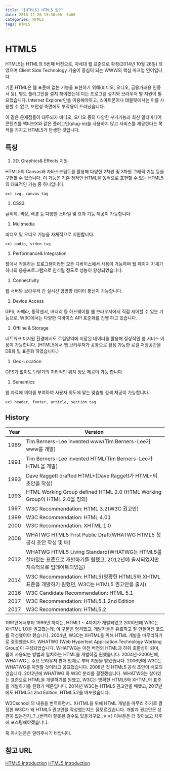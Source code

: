 ```yaml
---
title: "[HTML5] HTML5 란?"
date: 2018-12-26 15:30:00 -0400
categories: HTML5
tags: HTML5
---
```


HTML5
=======

HTML5는 HTML의 5번째 버전으로, 차세대 웹 표준으로 확정(2014년 10월 28일) 되었으며 Client Side Technology 기술이 중심이 되는 WWW의 핵심 마크업 언어입니다.

기존 HTML은 웹 표준에 없는 기능을 표현하기 위해(비디오, 오디오, 금융거래용 인증서 등), 별도 플러그인을 설치 해야했는데 이는 프로그램 설치와 브라우저 별 지원이 필요했습니다. 
Internet Explorer만을 이용해야하고, 스마트폰이나 태블릿에서는 이를 사용할 수 없고, 보안성 측면에도 부작용이 드러났습니다.

이 같은 문제점들이 대두되자 비디오, 오디오 등의 다양한 부가기능과 최신 멀티미디어 콘텐츠를 액티브X와 같은 플러그인(plug-in)을 사용하지 않고 서비스를 제공한다는 목적을 가지고 HTML5가 탄생한 것입니다.

특징
-----

1. 3D, Graphics& Effects 지원

HTML5의 Canvas와 자바스크립트를 활용해 다양한 2차원 및 3차원 그래픽 기능 등을 구현할 수 있습니다. 이 기능은 기존 정적인 HTML을 동적으로 표현할 수 있는 HTML5의 대표적인 기능 중 하나입니다.
```
ex) svg, canvas tag
```

1. CSS3

글씨체, 색상, 배경 등 다양한 스타일 및 효과 기능 제공이 가능합니다.

1. Multmedia 

비디오 및 오디오 기능을 자체적으로 지원합니다.
```
ex) audio, video tag
```

1. Performance& Integration

웹에서 작동하는 프로그램이라면 모든 디바이스에서 사용이 가능하며 웹 페이지 자체가 하나의 응용프로그램으로 인식될 정도로 성능이 향상되었습니다.

1. Connectivity

웹 서버와 브라우저 간 실시간 양방향 데이터 통신이 가능합니다.

1. Device Access

GPS, 카메라, 동작센서, 배터리 등 하드웨어를 웹 브라우저에서 직접 제어할 수 있는 기능으로, W3C에서는 다양한 디바이스 API 표준화를 진행 하고 있습니다.

1. Offline & Storage

네트워크 미지원 환경에서도 로컬영역에 저장된 데이터를 활용해 정상적인 웹 서비스 이용이 가능합니다. (HTML5에서 웹 브라우저가 공통으로 활용 가능한 로컬 저장공간을 DB화 및 표준화 하였습니다.)

1. Geo-Location

GPS가 없이도 단말기의 지리적인 위치 정보 제공이 가능 합니다.

1. Semantics

웹 자료에 의미를 부여하여 사용자 의도에 맞는 맞춤형 검색 제공이 가능합니다.
```
ex) header, footer, article, section tag
```




History
------

Year | Version
------------ | -------------
1989 | Tim Berners-Lee invented www(Tim Berners-Lee가 www를 개발)
1991 | Tim Berners-Lee invented HTML(Tim Berners-Lee가 HTML을 개발)
1993 | Dave Raggett drafted HTML+(Dave Raggett가 HTML+의 초안을 작성)
1993 | HTML Working Group defined HTML 2.0 (HTML Working Group이 HTML 2.0을 정의)
1997 | W3C Recommendation: HTML 3.2(W3C 권고안)
1999 | W3C Recommendation: HTML 4.01
2000 | W3C Recommendation: XHTML 1.0
2008 | WHATWG HTML5 First Public Draft(WHATWG HTML5 첫 공식 초안 작성 및 배) 
2012 | WHATWG HTML5 Living Standard(WHATWG는 HTML5를 살아있는 표준으로 개발하기를 원했고, 2012년에 출시되었지만 지속적으로 업데이트되었음)
2014 | W3C Recommendation: HTML5(명확한 HTML5와 XHTML 표준을 개발하기 원했던, W3C는 HTML5 권고안을 출시) 
2016 | W3C Candidate Recommendation: HTML 5.1 
2017 | W3C Recommendation: HTML5.1 2nd Edition 
2017 | W3C Recommendation: HTML5.2


1991년에서부터 1999년 까지는, HTML1 ~ 4까지가 개발되었고
2000년에 W3C는 XHTML 1.0을 권고했는데, 이 구문은 엄격했고, 개발자들은 유효하고 잘 만들어진 코드를 작성했어야 했습니다.
2004년, W3C는 XHTML을 위해 HTML 개발을 마무리하기로 결정했습니다. WHATWG (Web Hypertext Application Technology Working Group)이 구성되었습니다.
WHATWG는 이전 버전의 HTML과 하위 호환성이 되며, 웹이 사용되는 방법과 일치하는 HTML을 개발하길 원했습니다.
2004년-2006년에, WHATWG는 주요 브라우저 판매 업체로 부터 지원을 받았습니다.
2006년에 W3C는 WHATWG를 지원할 것이라고 공표했습니다.
2008년 첫 HTML5 공식 초안이 배포되었습니다. 2012년에 WHATWG 와 W3C 분리를 결정했습니다.
WHATWG는 살아있는 표준으로 HTML을 개발하기를 원했고, W3C는 명확한 HTML5와 XHTML의 표준을 개발하기를 원했기 때문입니다.
2014년 W3C는 HTML5 권고안을 배했고, 2017년 에도 HTML5.1 2nd Edition, HTML5.2을 배포했습니다.

W3Cschool 의 내용을 번역하면서.. XHTML을 위해 HTML 개발을 마무리 하기로 결정한 W3C가 왜 HTML5 권고안을 작성했는지는
잘모르겠습니다. 개발과 권고안은 상관이 없는건지..?..(번역이 잘못된 걸수도 있을거구요..ㅎㅎ) 이부분은 더 찾아보고 차후에 포스팅해야겠습니다.

혹 아시는분은 알려주시기 바랍니다.


참고 URL
------
[HTML5 Introduction](https://www.w3schools.com/html/html5_intro.asp)
[HTML5 Introduction](https://www.w3schools.com/html/html5_intro.asp)
